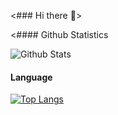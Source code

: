 <### Hi there 👋>

<!--
**Boeing773ER/Boeing773ER** is a ✨ _special_ ✨ repository because its `README.md` (this file) appears on your GitHub profile.

Here are some ideas to get you started:

- 🔭 I’m currently working on ...
- 🌱 I’m currently learning ...
- 👯 I’m looking to collaborate on ...
- 🤔 I’m looking for help with ...
- 💬 Ask me about ...
- 📫 How to reach me: ...
- 😄 Pronouns: ...
- ⚡ Fun fact: ...
-->

<#### Github Statistics

![Github Stats](https://github-readme-stats.vercel.app/api?username=Boeing773ER&show_icons=true&theme=dark&count_private=true)


#### Language

[![Top Langs](https://github-readme-stats.vercel.app/api/top-langs/?username=Boeing773ER&layout=compact)](https://github.com/anuraghazra/github-readme-stats)
